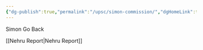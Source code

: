 ```yaml
---
{"dg-publish":true,"permalink":"/upsc/simon-commission/","dgHomeLink":true,"dgPassFrontmatter":false}
---
```


Simon Go Back

[[Nehru Report|Nehru Report]]

 